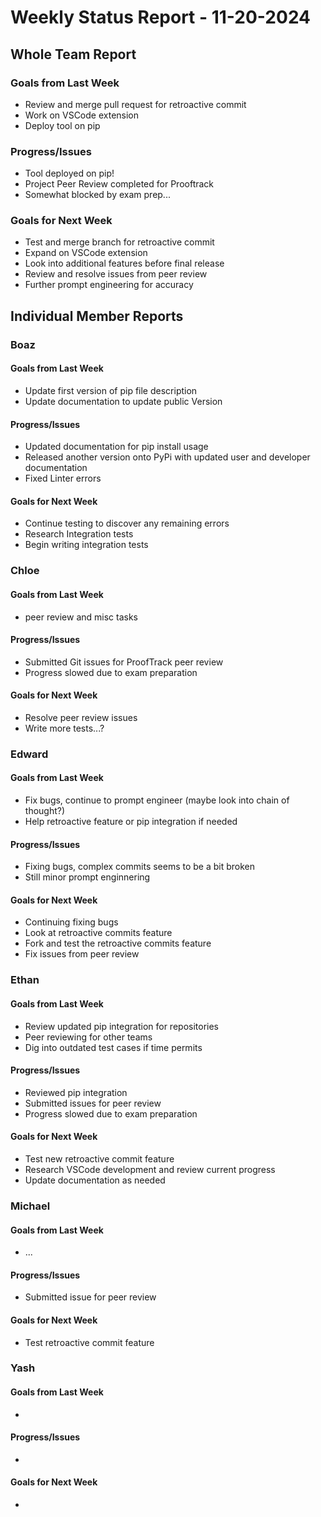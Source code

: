 # Weekly Status Report - 11-20-2024

## Whole Team Report

### Goals from Last Week
- Review and merge pull request for retroactive commit
- Work on VSCode extension
- Deploy tool on pip

### Progress/Issues
- Tool deployed on pip!
- Project Peer Review completed for Prooftrack
- Somewhat blocked by exam prep...

### Goals for Next Week
- Test and merge branch for retroactive commit
- Expand on VSCode extension
- Look into additional features before final release
- Review and resolve issues from peer review
- Further prompt engineering for accuracy

## Individual Member Reports

### Boaz

#### Goals from Last Week
- Update first version of pip file description
- Update documentation to update public Version 

#### Progress/Issues
- Updated documentation for pip install usage
- Released another version onto PyPi with updated user and developer documentation
- Fixed Linter errors

#### Goals for Next Week
- Continue testing to discover any remaining errors
- Research Integration tests 
- Begin writing integration tests

### Chloe

#### Goals from Last Week
- peer review and misc tasks

#### Progress/Issues
- Submitted Git issues for ProofTrack peer review
- Progress slowed due to exam preparation

#### Goals for Next Week
- Resolve peer review issues
- Write more tests...?

### Edward

#### Goals from Last Week
- Fix bugs, continue to prompt engineer (maybe look into chain of thought?)
- Help retroactive feature or pip integration if needed

#### Progress/Issues
- Fixing bugs, complex commits seems to be a bit broken
- Still minor prompt enginnering

#### Goals for Next Week
- Continuing fixing bugs
- Look at retroactive commits feature 
- Fork and test the retroactive commits feature 
- Fix issues from peer review

### Ethan

#### Goals from Last Week
- Review updated pip integration for repositories
- Peer reviewing for other teams
- Dig into outdated test cases if time permits 

#### Progress/Issues
- Reviewed pip integration 
- Submitted issues for peer review
- Progress slowed due to exam preparation

#### Goals for Next Week
- Test new retroactive commit feature
- Research VSCode development and review current progress
- Update documentation as needed 

### Michael

#### Goals from Last Week
- ...

#### Progress/Issues
- Submitted issue for peer review

#### Goals for Next Week
- Test retroactive commit feature

### Yash

#### Goals from Last Week
- 

#### Progress/Issues
- 

#### Goals for Next Week
- 

